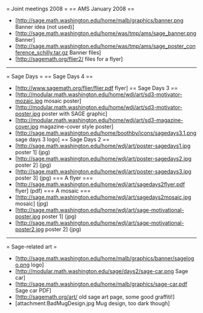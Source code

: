 = Joint meetings 2008 =
== AMS January 2008 ==
 * [http://sage.math.washington.edu/home/malb/graphics/banner.png Banner idea (not used)]
 * [http://sage.math.washington.edu/home/was/tmp/ams/sage_banner.png Banner]
 * [http://sage.math.washington.edu/home/was/tmp/ams/sage_poster_conference_schilly.tar.gz Banner files]
 * [http://sagemath.org/flier2/ files for a flyer]
----
= Sage Days =
== Sage Days 4 ==
 * [http://www.sagemath.org/flier/flier.pdf flyer]
== Sage Days 3 ==
 * [http://modular.math.washington.edu/home/wdj/art/sd3-motivator-mozaic.jpg mosaic poster]
 * [http://modular.math.washington.edu/home/wdj/art/sd3-motivator-poster.jpg poster with SAGE graphic]
 * [http://modular.math.washington.edu/home/wdj/art/sd3-magazine-cover.jpg magazine-cover style poster]
 * [http://sage.math.washington.edu/home/boothby/icons/sagedays3.1.png sage days 3 logo]
== Sage Days 2 ==
 * [http://sage.math.washington.edu/home/wdj/art/poster-sagedays1.jpg poster 1] (jpg)
 * [http://sage.math.washington.edu/home/wdj/art/poster-sagedays2.jpg poster 2] (jpg)
 * [http://sage.math.washington.edu/home/wdj/art/poster-sagedays3.jpg poster 3] (jpg)
=== A flyer ===
 * [http://sage.math.washington.edu/home/wdj/art/sagedays2flyer.pdf flyer]  (pdf)
=== A mosaic ===
 * [http://sage.math.washington.edu/home/wdj/art/sagedays2mosaic.jpg mosaic] (jpg)
 * [http://sage.math.washington.edu/home/wdj/art/sage-motivational-poster.jpg poster 1] (jpg)
 * [http://sage.math.washington.edu/home/wdj/art/sage-motivational-poster2.jpg poster 2] (jpg)
----
= Sage-related art =
 * [http://sage.math.washington.edu/home/malb/graphics/banner/sagelogo.png logo]
 * [http://modular.math.washington.edu/sage/days2/sage-car.png Sage car]
 * [http://sage.math.washington.edu/home/malb/graphics/sage-car.pdf Sage car PDF]
 * [http://sagemath.org/art/ old sage art page, some good graffiti!]
 * [attachment:BadMugDesign.jpg Mug design, too dark though]
